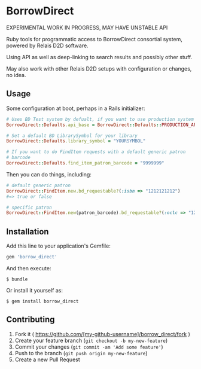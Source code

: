 # BorrowDirect

EXPERIMENTAL WORK IN PROGRESS, MAY HAVE UNSTABLE API

Ruby tools for programmatic access to BorrowDirect consortial system, powered by Relais D2D software. 

Using API as well as deep-linking to search results and possibly other stuff. 

May also work with other Relais D2D setups with configuration or changes, no idea. 

## Usage

Some configuration at boot, perhaps in a Rails initializer:

~~~ruby
# Uses BD Test system by defualt, if you want to use production system instead
BorrowDirect::Defaults.api_base = BorrowDirect::Defaults::PRODUCTION_API_USE

# Set a default BD LibrarySymbol for your library
BorrowDirect::Defaults.library_symbol = "YOURSYMBOL"

# If you want to do FindItem requests with a default generic patron
# barcode
BorrowDirect::Defaults.find_item_patron_barcode = "9999999"
~~~

Then you can do things, including:

~~~ruby
# default generic patron
BorrowDirect::FindItem.new.bd_requestable?(:isbn => "1212121212")
#=> true or false

# specific patron
BorrowDirect::FindItem.new(patron_barcode).bd_requestable?(:oclc => "121212")
~~~

## Installation

Add this line to your application's Gemfile:

```ruby
gem 'borrow_direct'
```

And then execute:

    $ bundle

Or install it yourself as:

    $ gem install borrow_direct



## Contributing

1. Fork it ( https://github.com/[my-github-username]/borrow_direct/fork )
2. Create your feature branch (`git checkout -b my-new-feature`)
3. Commit your changes (`git commit -am 'Add some feature'`)
4. Push to the branch (`git push origin my-new-feature`)
5. Create a new Pull Request
